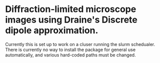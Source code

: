 # Diffraction-limited microscope images using Draine's Discrete dipole approximation. 

Currently this is set up to work on a cluser running the slurm schedualer. There is currently no way to install the package for general use automatically, and various hard-coded paths must be changed. 